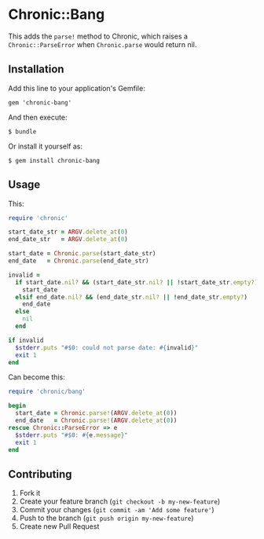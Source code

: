 # Chronic::Bang

This adds the `parse!` method to Chronic, which  raises a `Chronic::ParseError`
when `Chronic.parse` would return nil.

## Installation

Add this line to your application's Gemfile:

    gem 'chronic-bang'

And then execute:

    $ bundle

Or install it yourself as:

    $ gem install chronic-bang

## Usage

This:

```ruby
require 'chronic'

start_date_str = ARGV.delete_at(0)
end_date_str   = ARGV.delete_at(0)

start_date = Chronic.parse(start_date_str)
end_date   = Chronic.parse(end_date_str)

invalid =
  if start_date.nil? && (start_date_str.nil? || !start_date_str.empty?)
    start_date
  elsif end_date.nil? && (end_date_str.nil? || !end_date_str.empty?)
    end_date
  else
    nil
  end

if invalid
  $stderr.puts "#$0: could not parse date: #{invalid}"
  exit 1
end
```

Can become this:

```ruby
require 'chronic/bang'

begin
  start_date = Chronic.parse!(ARGV.delete_at(0))
  end_date   = Chronic.parse!(ARGV.delete_at(0))
rescue Chronic::ParseError => e
  $stderr.puts "#$0: #{e.message}"
  exit 1
end
```

## Contributing

1. Fork it
2. Create your feature branch (`git checkout -b my-new-feature`)
3. Commit your changes (`git commit -am 'Add some feature'`)
4. Push to the branch (`git push origin my-new-feature`)
5. Create new Pull Request

